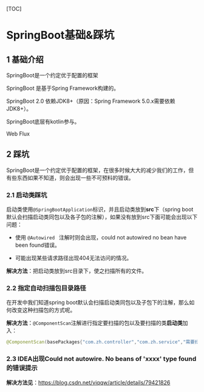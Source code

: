 [TOC]

# SpringBoot基础&踩坑

## 1 基础介绍

SpringBoot是一个约定优于配置的框架

SpringBoot 是基于Spring Framework构建的。

SpringBoot 2.0 依赖JDK8+（原因：Spring Framework 5.0.x需要依赖JDK8+）。

SpringBoot底层有kotlin参与。

Web Flux



## 2 踩坑

SpringBoot是一个约定优于配置的框架，在很多时候大大的减少我们的工作，但有些东西如果不知道，则会出现一些不可预料的错误。

### 2.1 启动类踩坑

启动类使用`@SpringBootApplication`标识，并且启动类放到**src**下（spring boot默认会扫描启动类同包以及各子包的注解），如果没有放到src下面可能会出现以下问题：

- 使用 `@Autowired ` 注解时则会出现，could not autowired no bean have been found错误。

- 可能出现某些请求路径出现404无法访问的情况。

**解决方法**：把启动类放到src目录下，使之扫描所有的文件。

### 2.2 指定自动扫描包目录路径

在开发中我们知道spring boot默认会扫描启动类同包以及子包下的注解，那么如何改变这种扫描包的方式呢。

**解决方法**：`@ComponentScan`注解进行指定要扫描的包以及要扫描的类**启动类**加入：

```java
@ComponentScan(basePackages{"com.zh.controller","com.zh.service","需要扫描的路径..."})
```

### 2.3 IDEA出现Could not autowire. No beans of 'xxxx' type found的错误提示

**解决方法见**：https://blog.csdn.net/viqqw/article/details/79421826